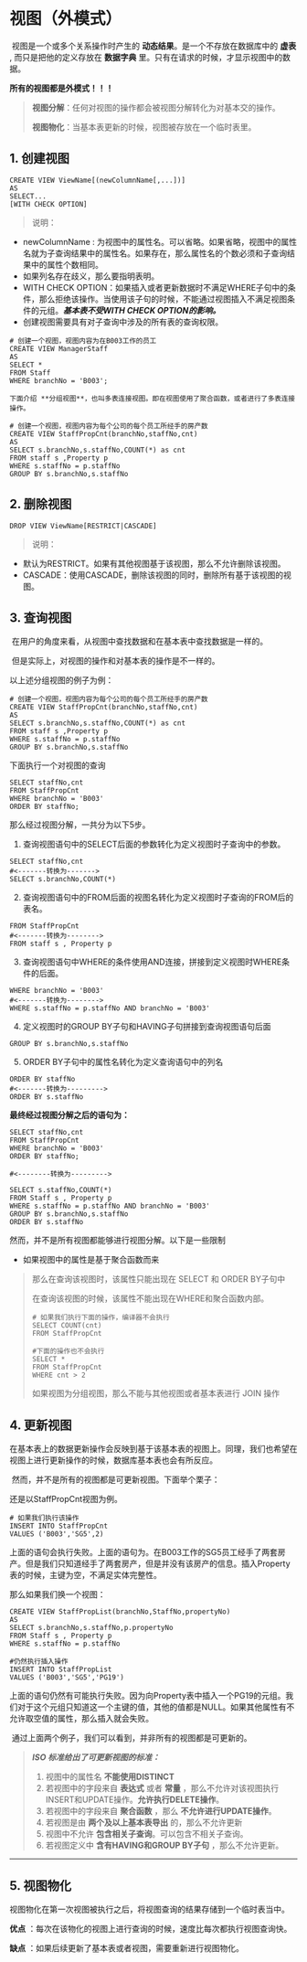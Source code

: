 
# 视图（外模式）

​	视图是一个或多个关系操作时产生的 **动态结果**。是一个不存放在数据库中的 **虚表** , 而只是把他的定义存放在 **数据字典** 里。只有在请求的时候，才显示视图中的数据。

**所有的视图都是外模式！！！**

> **视图分解**：任何对视图的操作都会被视图分解转化为对基本交的操作。
>
> **视图物化**：当基本表更新的时候，视图被存放在一个临时表里。

## 1. 创建视图

```mysql
CREATE VIEW ViewName[(newColumnName[,...])]
AS
SELECT...
[WITH CHECK OPTION]
```

> 说明：

* newColumnName : 为视图中的属性名。可以省略。如果省略，视图中的属性名就为子查询结果中的属性名。如果存在，那么属性名的个数必须和子查询结果中的属性个数相同。
* 如果列名存在歧义，那么要指明表明。
* WITH CHECK OPTION：如果插入或者更新数据时不满足WHERE子句中的条件，那么拒绝该操作。当使用该子句的时候，不能通过视图插入不满足视图条件的元组。***基本表不受WITH CHECK OPTION的影响。***
* 创建视图需要具有对子查询中涉及的所有表的查询权限。

```mysql
# 创建一个视图，视图内容为在B003工作的员工
CREATE VIEW ManagerStaff
AS
SELECT *
FROM Staff
WHERE branchNo = 'B003';
```

 	下面介绍 **分组视图**，也叫多表连接视图。即在视图使用了聚合函数，或者进行了多表连接操作。

```mysql
# 创建一个视图，视图内容为每个公司的每个员工所经手的房产数
CREATE VIEW StaffPropCnt(branchNo,staffNo,cnt)
AS
SELECT s.branchNo,s.staffNo,COUNT(*) as cnt
FROM staff s ,Property p
WHERE s.staffNo = p.staffNo
GROUP BY s.branchNo,s.staffNo
```

## 2. 删除视图

```mysql
DROP VIEW ViewName[RESTRICT|CASCADE]
```

> 说明：

* 默认为RESTRICT。如果有其他视图基于该视图，那么不允许删除该视图。
* CASCADE：使用CASCADE，删除该视图的同时，删除所有基于该视图的视图。

## 3. 查询视图

​	在用户的角度来看，从视图中查找数据和在基本表中查找数据是一样的。

​	但是实际上，对视图的操作和对基本表的操作是不一样的。

以上述分组视图的例子为例：

```mysql
# 创建一个视图，视图内容为每个公司的每个员工所经手的房产数
CREATE VIEW StaffPropCnt(branchNo,staffNo,cnt)
AS
SELECT s.branchNo,s.staffNo,COUNT(*) as cnt
FROM staff s ,Property p
WHERE s.staffNo = p.staffNo
GROUP BY s.branchNo,s.staffNo
```

下面执行一个对视图的查询

```mysql
SELECT staffNo,cnt
FROM StaffPropCnt
WHERE branchNo = 'B003'
ORDER BY staffNo;
```

那么经过视图分解，一共分为以下5步。

1. 查询视图语句中的SELECT后面的参数转化为定义视图时子查询中的参数。

```mysql
SELECT staffNo,cnt
#<-------转换为------->
SELECT s.branchNo,COUNT(*) 
```

2. 查询视图语句中的FROM后面的视图名转化为定义视图时子查询的FROM后的表名。

```mysql
FROM StaffPropCnt
#<-------转换为-------->
FROM staff s , Property p
```

3. 查询视图语句中WHERE的条件使用AND连接，拼接到定义视图时WHERE条件的后面。

```mysql
WHERE branchNo = 'B003'
#<-------转换为-------->
WHERE s.staffNo = p.staffNo AND branchNo = 'B003'
```

4. 定义视图时的GROUP BY子句和HAVING子句拼接到查询视图语句后面

```mysql
GROUP BY s.branchNo,s.staffNo
```

5. ORDER BY子句中的属性名转化为定义查询语句中的列名

```mysql
ORDER BY staffNo
#<-------转换为--------->
ORDER BY s.staffNo
```

**最终经过视图分解之后的语句为：**

```mysql
SELECT staffNo,cnt
FROM StaffPropCnt
WHERE branchNo = 'B003'
ORDER BY staffNo;

#<--------转换为--------->

SELECT s.staffNo,COUNT(*)
FROM Staff s , Property p
WHERE s.staffNo = p.staffNo AND branchNo = 'B003'
GROUP BY s.branchNo,s.staffNo
ORDER BY s.staffNo
```

然而，并不是所有视图都能够进行视图分解。以下是一些限制

* 如果视图中的属性是基于聚合函数而来

> 那么在查询该视图时，该属性只能出现在 SELECT 和 ORDER BY子句中
>
> 在查询该视图的时候，该属性不能出现在WHERE和聚合函数内部。
>
> ```mysql
> # 如果我们执行下面的操作，编译器不会执行
> SELECT COUNT(cnt)
> FROM StaffPropCnt
> 
> #下面的操作也不会执行
> SELECT *
> FROM StaffPropCnt
> WHERE cnt > 2
> ```
>
> 如果视图为分组视图，那么不能与其他视图或者基本表进行 JOIN 操作

## 4. 更新视图

​	在基本表上的数据更新操作会反映到基于该基本表的视图上。同理，我们也希望在视图上进行更新操作的时候，数据库基本表也会有所反应。

​	然而，并不是所有的视图都是可更新视图。下面举个栗子：

还是以StaffPropCnt视图为例。

```mysql
# 如果我们执行该操作
INSERT INTO StaffPropCnt
VALUES ('B003','SG5',2)
```

​	上面的语句会执行失败。上面的语句为。在B003工作的SG5员工经手了两套房产。但是我们只知道经手了两套房产，但是并没有该房产的信息。插入Property表的时候，主键为空，不满足实体完整性。

那么如果我们换一个视图：

```mysql
CREATE VIEW StaffPropList(branchNo,StaffNo,propertyNo)
AS
SELECT s.branchNo,s.staffNo,p.propertyNo
FROM Staff s , Property p
WHERE s.staffNo = p.staffNo

#仍然执行插入操作
INSERT INTO StaffPropList
VALUES ('B003','SG5','PG19')
```

​	上面的语句仍然有可能执行失败。因为向Property表中插入一个PG19的元组。我们对于这个元组只知道这一个主键的值，其他的值都是NULL。如果其他属性有不允许取空值的属性，那么插入就会失败。

​	通过上面两个例子，我们可以看到，并非所有的视图都是可更新的。

> ***ISO 标准给出了可更新视图的标准：***
>
> 1. 视图中的属性名 **不能使用DISTINCT**
> 2. 若视图中的字段来自 **表达式** 或者 **常量** ，那么不允许对该视图执行INSERT和UPDATE操作。**允许执行DELETE操作**。
> 3. 若视图中的字段来自 **聚合函数** ，那么 **不允许进行UPDATE操作**。
> 4. 若视图是由 **两个及以上基本表导出** 的，那么不允许更新
> 5. 视图中不允许 **包含相关子查询**。可以包含不相关子查询。
> 6. 若视图定义中 **含有HAVING和GROUP BY子句** ，那么不允许更新。

---

## 5. 视图物化

​	视图物化在第一次视图被执行之后，将视图查询的结果存储到一个临时表当中。

**优点** ：每次在该物化的视图上进行查询的时候，速度比每次都执行视图查询快。

**缺点** ：如果后续更新了基本表或者视图，需要重新进行视图物化。




